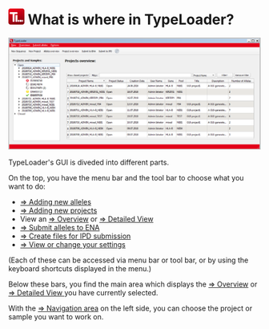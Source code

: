 # ![Icon](images/TypeLoader_32.png) What is where in TypeLoader?

![layout](images/main.png)

TypeLoader's GUI is diveded into different parts. 

On the top, you have the menu bar and the tool bar to choose what you want to do:

 * [=> Adding new alleles](new_allele.md)
 * [=> Adding new projects](new_project.md)
 * View an [=> Overview](overviews.md) or [=> Detailed View ](detailed_views.md)
 * [=> Submit alleles to ENA](submission_ena.md)
 * [=> Create files for IPD submission](submission_IPD.md)
 * [=> View or change your settings](settings.md)

(Each of these can be accessed via menu bar or tool bar, or by using the keyboard shortcuts displayed in the menu.)

Below these bars, you find the main area which displays the [=> Overview](overviews.md) or [=> Detailed View ](detailed_views.md) you have currently selected. 

With the [=> Navigation area](navigation.md) on the left side, you can choose the project or sample you want to work on.